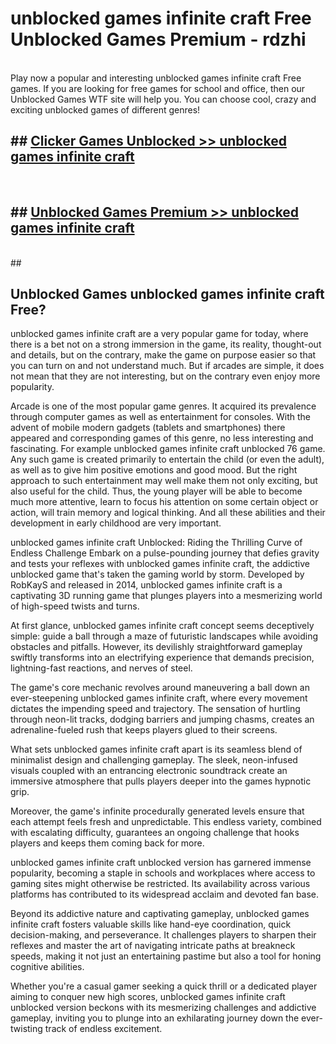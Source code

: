 # unblocked games infinite craft Free Unblocked Games Premium - rdzhi <br>
<br>
Play now a popular and interesting unblocked games infinite craft Free games. If you are looking for free games for school and office, then our Unblocked Games WTF site will help you. You can choose cool, crazy and exciting unblocked games of different genres!


## ##  [Clicker Games Unblocked >> unblocked games infinite craft](http://freeplayer.one?title=unblocked_games_infinite_craft&ref=M1)
  <br>

##  ## [Unblocked Games Premium >> unblocked games infinite craft](http://freeplayer.one?title=unblocked_games_infinite_craft&ref=M1)
  <br>
  ##



## Unblocked Games unblocked games infinite craft Free?

unblocked games infinite craft are a very popular game for today, where there is a bet not on a strong immersion in the game, its reality, thought-out and details, but on the contrary, make the game on purpose easier so that you can turn on and not understand much. But if arcades are simple, it does not mean that they are not interesting, but on the contrary even enjoy more popularity.

Arcade is one of the most popular game genres. It acquired its prevalence through computer games as well as entertainment for consoles. With the advent of mobile modern gadgets (tablets and smartphones) there appeared and corresponding games of this genre, no less interesting and fascinating. For example unblocked games infinite craft unblocked 76 game. Any such game is created primarily to entertain the child (or even the adult), as well as to give him positive emotions and good mood. But the right approach to such entertainment may well make them not only exciting, but also useful for the child. Thus, the young player will be able to become much more attentive, learn to focus his attention on some certain object or action, will train memory and logical thinking. And all these abilities and their development in early childhood are very important.

unblocked games infinite craft Unblocked: Riding the Thrilling Curve of Endless Challenge
Embark on a pulse-pounding journey that defies gravity and tests your reflexes with unblocked games infinite craft, the addictive unblocked game that's taken the gaming world by storm. Developed by RobKayS and released in 2014, unblocked games infinite craft is a captivating 3D running game that plunges players into a mesmerizing world of high-speed twists and turns.

At first glance, unblocked games infinite craft concept seems deceptively simple: guide a ball through a maze of futuristic landscapes while avoiding obstacles and pitfalls. However, its devilishly straightforward gameplay swiftly transforms into an electrifying experience that demands precision, lightning-fast reactions, and nerves of steel.

The game's core mechanic revolves around maneuvering a ball down an ever-steepening unblocked games infinite craft, where every movement dictates the impending speed and trajectory. The sensation of hurtling through neon-lit tracks, dodging barriers and jumping chasms, creates an adrenaline-fueled rush that keeps players glued to their screens.

What sets unblocked games infinite craft apart is its seamless blend of minimalist design and challenging gameplay. The sleek, neon-infused visuals coupled with an entrancing electronic soundtrack create an immersive atmosphere that pulls players deeper into the games hypnotic grip.

Moreover, the game's infinite procedurally generated levels ensure that each attempt feels fresh and unpredictable. This endless variety, combined with escalating difficulty, guarantees an ongoing challenge that hooks players and keeps them coming back for more.

unblocked games infinite craft unblocked version has garnered immense popularity, becoming a staple in schools and workplaces where access to gaming sites might otherwise be restricted. Its availability across various platforms has contributed to its widespread acclaim and devoted fan base.

Beyond its addictive nature and captivating gameplay, unblocked games infinite craft fosters valuable skills like hand-eye coordination, quick decision-making, and perseverance. It challenges players to sharpen their reflexes and master the art of navigating intricate paths at breakneck speeds, making it not just an entertaining pastime but also a tool for honing cognitive abilities.

Whether you're a casual gamer seeking a quick thrill or a dedicated player aiming to conquer new high scores, unblocked games infinite craft unblocked version beckons with its mesmerizing challenges and addictive gameplay, inviting you to plunge into an exhilarating journey down the ever-twisting track of endless excitement.